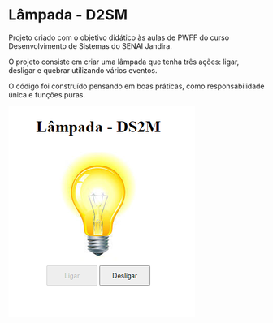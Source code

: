 # Lâmpada - D2SM

Projeto criado com o objetivo didático às aulas de PWFF do curso Desenvolvimento de Sistemas do SENAI Jandira.

O projeto consiste em criar uma lâmpada que tenha três ações: ligar, desligar e quebrar utilizando vários eventos.

O código foi construído pensando em boas práticas, como responsabilidade única e funções puras.

![](img/projetoFinal.png)
